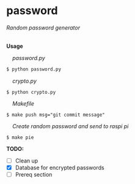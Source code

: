 # password
_Random password generator_

&nbsp;  
**Usage**

&nbsp;&nbsp;&nbsp;&nbsp;_password.py_
```bash
$ python password.py
```
&nbsp;&nbsp;&nbsp;&nbsp;_crypto.py_ 
```console
$ python crypto.py
```
&nbsp;&nbsp;&nbsp;&nbsp;_Makefile_ 
```console
$ make push msg="git commit message"
```
&nbsp;&nbsp;&nbsp;&nbsp;_Create random password and send to raspi pi_ 
```console
$ make pie
```
**TODO:**
- [ ] Clean up
- [x] Database for encrypted passwords
- [ ] Prereq section
